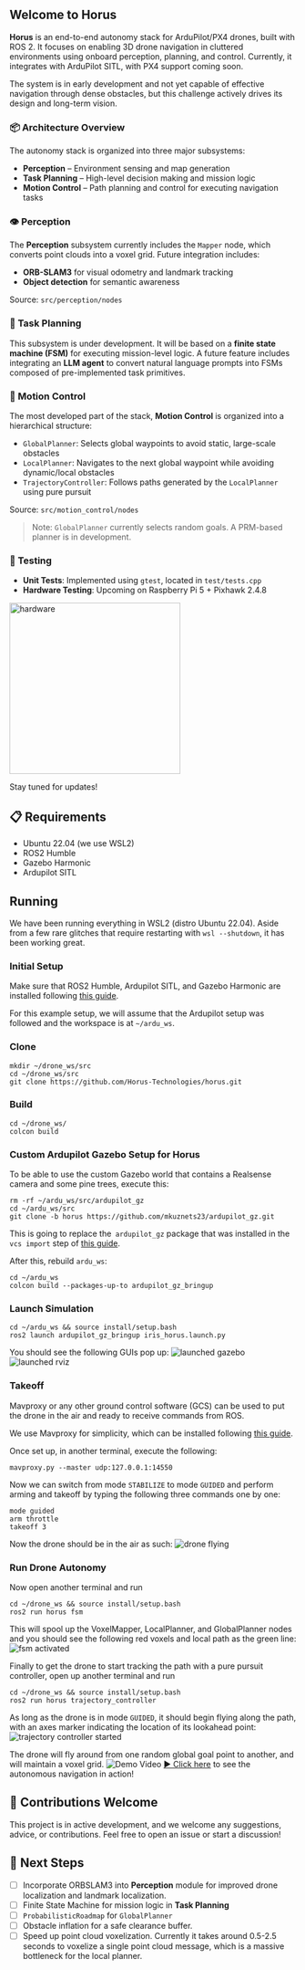 ## Welcome to Horus

**Horus** is an end-to-end autonomy stack for ArduPilot/PX4 drones, built with ROS 2. It focuses on enabling 3D drone navigation in cluttered environments using onboard perception, planning, and control. Currently, it integrates with ArduPilot SITL, with PX4 support coming soon.

The system is in early development and not yet capable of effective navigation through dense obstacles, but this challenge actively drives its design and long-term vision.

### 📦 Architecture Overview

The autonomy stack is organized into three major subsystems:

- **Perception** – Environment sensing and map generation
- **Task Planning** – High-level decision making and mission logic
- **Motion Control** – Path planning and control for executing navigation tasks


### 👁️ Perception

The **Perception** subsystem currently includes the `Mapper` node, which converts point clouds into a voxel grid. Future integration includes:

- **ORB-SLAM3** for visual odometry and landmark tracking
- **Object detection** for semantic awareness

Source: `src/perception/nodes`


### 🧠 Task Planning

This subsystem is under development. It will be based on a **finite state machine (FSM)** for executing mission-level logic. A future feature includes integrating an **LLM agent** to convert natural language prompts into FSMs composed of pre-implemented task primitives.


### 🚀 Motion Control

The most developed part of the stack, **Motion Control** is organized into a hierarchical structure:

- `GlobalPlanner`: Selects global waypoints to avoid static, large-scale obstacles  
- `LocalPlanner`: Navigates to the next global waypoint while avoiding dynamic/local obstacles  
- `TrajectoryController`: Follows paths generated by the `LocalPlanner` using pure pursuit

Source: `src/motion_control/nodes`

> Note: `GlobalPlanner` currently selects random goals. A PRM-based planner is in development.


### 🧪 Testing

- **Unit Tests**: Implemented using `gtest`, located in `test/tests.cpp`
- **Hardware Testing**: Upcoming on Raspberry Pi 5 + Pixhawk 2.4.8
<img src="assets/hardware.jpg" alt="hardware" width="300"/>

Stay tuned for updates!
## 📋 Requirements
- Ubuntu 22.04 (we use WSL2)
- ROS2 Humble
- Gazebo Harmonic
- Ardupilot SITL
## Running
We have been running everything in WSL2 (distro Ubuntu 22.04). Aside from a few rare glitches that require restarting with `wsl --shutdown`, it has been working great.

### Initial Setup
Make sure that ROS2 Humble, Ardupilot SITL, and Gazebo Harmonic are installed following [this guide](https://ardupilot.org/dev/docs/ros2-gazebo.html). 

For this example setup, we will assume that the Ardupilot setup was followed and the workspace is at `~/ardu_ws`.

### Clone
```
mkdir ~/drone_ws/src
cd ~/drone_ws/src
git clone https://github.com/Horus-Technologies/horus.git
```
### Build
```
cd ~/drone_ws/
colcon build
```

### Custom Ardupilot Gazebo Setup for Horus 
To be able to use the custom Gazebo world that contains a Realsense camera and some pine trees, execute this:
```
rm -rf ~/ardu_ws/src/ardupilot_gz
cd ~/ardu_ws/src
git clone -b horus https://github.com/mkuznets23/ardupilot_gz.git
```
This is going to replace the` ardupilot_gz` package that was installed in the  `vcs import` step of [this guide](https://ardupilot.org/dev/docs/ros2-gazebo.html).

After this, rebuild `ardu_ws`:
```
cd ~/ardu_ws
colcon build --packages-up-to ardupilot_gz_bringup
```

### Launch Simulation
```
cd ~/ardu_ws && source install/setup.bash
ros2 launch ardupilot_gz_bringup iris_horus.launch.py
```

You should see the following GUIs pop up:
![launched gazebo](assets/launched_gazebo.png)
![launched rviz](assets/launched_rviz.png)

### Takeoff
Mavproxy or any other ground control software (GCS) can be used to put the drone in the air and ready to receive commands from ROS.

We use Mavproxy for simplicity, which can be installed following [this guide](https://ardupilot.org/mavproxy/). 

Once set up, in another terminal, execute the following:
```
mavproxy.py --master udp:127.0.0.1:14550
```

Now we can switch from mode `STABILIZE` to mode `GUIDED` and perform arming and takeoff by typing the following three commands one by one:
```
mode guided
arm throttle
takeoff 3
```

Now the drone should be in the air as such:
![drone flying](assets/drone_flying.png)

### Run Drone Autonomy

Now open another terminal and run
```
cd ~/drone_ws && source install/setup.bash
ros2 run horus fsm
```
This will spool up the VoxelMapper, LocalPlanner, and GlobalPlanner nodes and you should see the following red voxels and local path as the green line:
![fsm activated](assets/fsm_activated.png)

Finally to get the drone to start tracking the path with a pure pursuit controller, open up another terminal and run
```
cd ~/drone_ws && source install/setup.bash
ros2 run horus trajectory_controller
```

As long as the drone is in mode `GUIDED`, it should begin flying along the path, with an axes marker indicating the location of its lookahead point:
![trajectory controller started](assets/trajectory_controller_started.png)

The drone will fly around from one random global goal point to another, and will maintain a voxel grid.
![Demo Video](assets/voxel_map_result.png)
[▶️ Click here](https://www.youtube.com/watch?v=EEtwEGAUKy8) to see the autonomous navigation in action!

## 🤝 Contributions Welcome

This project is in active development, and we welcome any suggestions, advice, or contributions. Feel free to open an issue or start a discussion!

## 🔧 Next Steps
- [ ] Incorporate ORBSLAM3 into **Perception** module for improved drone localization and landmark localization.
- [ ] Finite State Machine for mission logic in **Task Planning**
- [ ] `ProbabilisticRoadmap` for `GlobalPlanner`
- [ ] Obstacle inflation for a safe clearance buffer.
- [ ] Speed up point cloud voxelization. Currently it takes around 0.5-2.5 seconds to voxelize a single point cloud message, which is a massive bottleneck for the local planner.